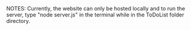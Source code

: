NOTES: Currently, the website can only be hosted locally and to run the server, type "node server.js" in the terminal while in the ToDoList folder directory.